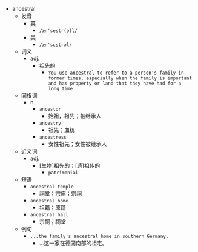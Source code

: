- ancestral
  - 发音
    - 英
      - `/æn'sestr(ə)l/`
    - 美
      - `/æn'sɛstrəl/`
  - 词义
    - adj.
      - 祖先的
        - `You use ancestral to refer to a person's family in former times, especially when the family is important and has property or land that they have had for a long time`
  - 同根词
    - n.
      - `ancestor`
        - 始祖，祖先；被继承人
      - `ancestry`
        - 祖先；血统
      - `ancestress`
        - 女性祖先；女性被继承人
  - 近义词
    - adj.
      - [生物]祖先的；[遗]祖传的
        - `patrimonial`
  - 短语
    - `ancestral temple`
      - 祠堂；宗庙；宗祠 
    - `ancestral home`
      - 祖籍；原籍 
    - `ancestral hall`
      - 宗祠；祠堂 
  - 例句
    - `...the family's ancestral home in southern Germany.`
      - …这一家在德国南部的祖宅。

